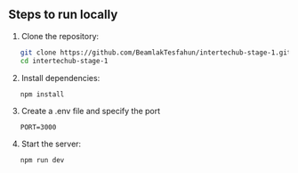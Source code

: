 ## Steps to run locally

1. Clone the repository:

```bash
   git clone https://github.com/BeamlakTesfahun/intertechub-stage-1.git
   cd intertechub-stage-1
```

2. Install dependencies:

```bash
   npm install
```

3. Create a .env file and specify the port

```env
   PORT=3000
```

4. Start the server:

```bash
   npm run dev
```
